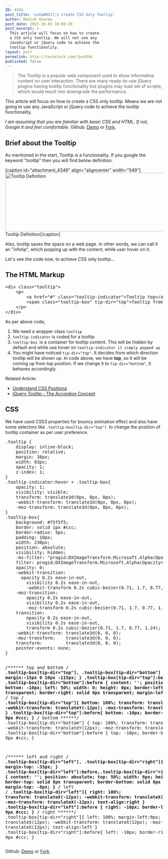 ```yaml
---
ID: 4344
post_title: 'Let&#8217;s Create CSS Only Tooltip'
author: Manish Sharma
post_date: 2015-10-03 10:00:29
post_excerpt: >
  This article will focus on how to create
  a CSS only tooltip. We will not use any
  JavaScript or jQuery code to achieve the
  tooltip functionality.
layout: post
permalink: http://teckstack.com/?p=4344
published: false
---
```

<blockquote>The Tooltip is a popular web component used to show informative content on user interaction. There are many ready-to-use jQuery plugins having tooltip functionality but plugins may load set of scripts, which would result into downgrade the performance.</blockquote>
This article will focus on how to create a CSS only tooltip. Means we are not going to use any JavaScript or jQuery code to achieve the tooltip functionality.

<em>I am assuming that you are familiar with basic CSS and HTML. If not, Google it and feel comfortable.</em>
Github: <a class="btn btn-success" href="http://kutec.github.io/CSS-Tooltip" target="_blank">Demo</a> or <a href="https://github.com/kutec/CSS-Tooltip" target="_blank">Fork</a>.
<h2>Brief about the Tooltip</h2>
As mentioned in the start, Tooltip is a functionality. If you google the keyword "tooltip" then you will find below definition.

[caption id="attachment_4349" align="aligncenter" width="549"]<img class="size-full wp-image-4349" src="http://teckstack.com/tsdir/wp-content/uploads/2015/10/tooltip-definition.png" alt="Tooltip Definition" width="549" height="187" /> Tooltip Definition[/caption]

Also, tooltip saves the space on a web page. In other words, we can call it an "infotip", which popping up with the content, while user hover on it.

Let's see the code now, to achieve CSS only tooltip...
<h2>The HTML Markup</h2>
<pre>&lt;div class="tooltip"&gt;
    &lt;p&gt;
        &lt;a href="#" class="tooltip-indicator"&gt;Tooltip top&lt;/a&gt;
        &lt;span class="tooltip-box" tip-dir="top"&gt;Tooltip from &lt;strong&gt;TOP&lt;/strong&gt; direction&lt;/span&gt;
    &lt;/p&gt;
&lt;/div&gt;</pre>
As per above code,
<ol>
	<li>We need a wrapper class <code>tooltip </code></li>
	<li><code>tooltip-indicator</code> is coded for a tooltip</li>
	<li><code>tooltip-box </code>is a container for tooltip content. This will be hidden by default and while use hover on <code>tooltip-indicator it simply popped up</code></li>
	<li>You might have noticed <code>tip-dir="top"</code>. It decides from which direction tooltip will be shown up. In code above, we have <strong>top</strong>, so it will be coming up from top position. If we change it to <code>tip-dir="bottom"</code>, it behaves accordingly.</li>
</ol>
Related Article:
<ul>
	<li><a href="http://teckstack.com/understand-css-positions" target="_blank">Understand CSS Positions</a></li>
	<li><a href="http://teckstack.com/jquery-tooltip" target="_blank">jQuery Tooltip - The Accordion Concept</a></li>
</ul>
<h2>CSS</h2>
We have used CSS3 properties for bouncy animation effect and also have some selectors like <code>.tooltip-box[tip-dir="top"] </code>to change the position of tooltip container as per user preference.
<pre>.tooltip {
	display: inline-block;
	position: relative;
	margin: 38px;
	width: 83px;
	opacity: 1;
	z-index: 1;
}
.tooltip-indicator:hover + .tooltip-box{
	opacity: 1;
	visibility: visible;
	transform: translate3d(0px, 0px, 0px);
	-webkit-transform: translate3d(0px, 0px, 0px);
	-moz-transform: translate3d(0px, 0px, 0px);
} 
.tooltip-box{
	background: #f5f5f5;
	border: solid 1px #ccc;
	border-radius: 5px;
	padding: 10px;
	width: 230px;
	position: absolute;
	visibility: hidden;
	-ms-filter: "progid:DXImageTransform.Microsoft.Alpha(Opacity=0)";
	filter: progid:DXImageTransform.Microsoft.Alpha(Opacity=0);
	opacity: 0;
	-webkit-transition: 
	  opacity 0.2s ease-in-out,
		visibility 0.2s ease-in-out,
		-webkit-transform 0.2s cubic-bezier(0.71, 1.7, 0.77, 1.24);
	-moz-transition:    
		opacity 0.2s ease-in-out,
		visibility 0.2s ease-in-out,
		-moz-transform 0.2s cubic-bezier(0.71, 1.7, 0.77, 1.24);
	transition:         
		opacity 0.2s ease-in-out,
		visibility 0.2s ease-in-out,
		transform 0.2s cubic-bezier(0.71, 1.7, 0.77, 1.24);
	-webkit-transform: translate3d(0, 0, 0);
	-moz-transform:    translate3d(0, 0, 0);
	transform:         translate3d(0, 0, 0);
	pointer-events: none;
}

/****** top and bottom ******/
.tooltip-box[tip-dir="top"], .tooltip-box[tip-dir="bottom"] {
	left: 50%;
	margin:-15px 0 10px -115px;
}
.tooltip-box[tip-dir="top"]:before, .tooltip-box[tip-dir="bottom"]:before {
	content: '';
	position: absolute;
	bottom: -10px;
	left: 50%;
	width: 0;
	height: 0px;
	border-left: solid 8px transparent;
	border-right: solid 8px transparent;
	margin-left: -9px;
}
/****** top ******/
.tooltip-box[tip-dir="top"]{
	bottom: 100%;
	transform: translateY(-12px);
	-webkit-transform: translateY(-12px);
	-moz-transform: translateY(-12px);
}
.tooltip-box[tip-dir="top"]:before{
	bottom: -10px;
	border-top: solid 9px #ccc;
}
/****** bottom ******/
.tooltip-box[tip-dir="bottom"] {
	top: 100%;
	transform: translateY(12px);
	-webkit-transform: translateY(12px);
	-moz-transform: translateY(12px);
}
.tooltip-box[tip-dir="bottom"]:before {
	top: -10px;
	border-bottom: solid 9px #ccc;
}

/****** left and right ******/
.tooltip-box[tip-dir="left"], .tooltip-box[tip-dir="right"]{
	top: 50%;
	margin-top: -33px;
}
.tooltip-box[tip-dir="left"]:before,.tooltip-box[tip-dir="right"]:before {
	content: '';
	position: absolute;
	top: 50%;
	width: 8px;
	height: 0px;
	border-top: solid 8px transparent;
	border-bottom: solid 8px transparent;
	margin-top: -8px;
}
/****** left ******/
.tooltip-box[tip-dir="left"]{
	right: 100%;
	transform: translateX(-12px);
	-webkit-transform: translateX(-12px);
	-moz-transform: translateX(-12px);
	text-align:right
}
.tooltip-box[tip-dir="left"]:before {
	right: -10px;
	border-left: solid 9px #ccc;
}
/****** right ******/
.tooltip-box[tip-dir="right"]{
	left: 100%;
	margin-left:9px;
	transform: translateX(12px);
	-webkit-transform: translateX(12px);
	-moz-transform: translateX(12px);
	text-align:left
}
.tooltip-box[tip-dir="right"]:before{
	left: -10px;
	border-right: solid 9px #ccc;
}
</pre>
Github: <a class="btn btn-success" href="http://kutec.github.io/CSS-Tooltip" target="_blank">Demo</a> or <a href="https://github.com/kutec/CSS-Tooltip" target="_blank">Fork</a>.
